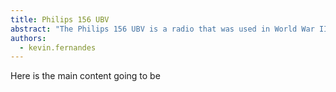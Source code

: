 ```yaml
---
title: Philips 156 UBV
abstract: "The Philips 156 UBV is a radio that was used in World War II by the Wehrmacht."
authors:
  - kevin.fernandes
---
```


Here is the main content going to be 
